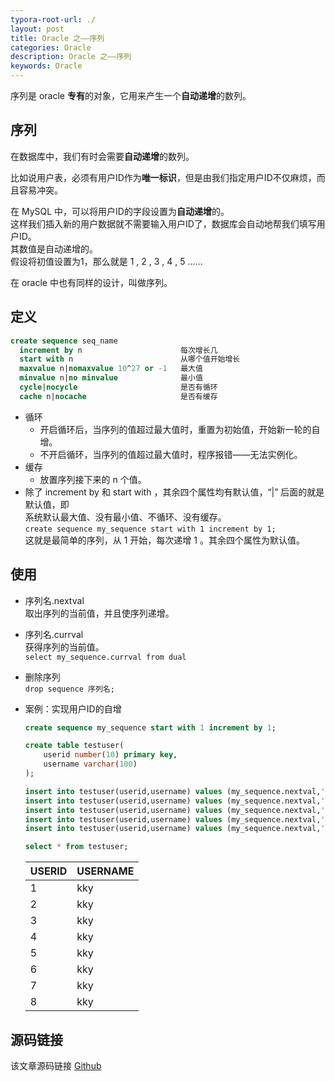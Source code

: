```yaml
---
typora-root-url: ./
layout: post
title: Oracle 之——序列
categories: Oracle
description: Oracle 之——序列
keywords: Oracle
---
```


序列是 oracle **专有**的对象，它用来产生一个**自动递增**的数列。

## 序列

在数据库中，我们有时会需要**自动递增**的数列。

比如说用户表，必须有用户ID作为**唯一标识**，但是由我们指定用户ID不仅麻烦，而且容易冲突。

在 MySQL 中，可以将用户ID的字段设置为**自动递增**的。<br>
这样我们插入新的用户数据就不需要输入用户ID了，数据库会自动地帮我们填写用户ID。<br>
其数值是自动递增的。<br>
假设将初值设置为1，那么就是 1 , 2 , 3 , 4 , 5 ……

在 oracle 中也有同样的设计，叫做序列。

## 定义

```sql
create sequence seq_name
  increment by n                      每次增长几
  start with n                        从哪个值开始增长
  maxvalue n|nomaxvalue 10^27 or -1   最大值
  minvalue n|no minvalue              最小值
  cycle|nocycle                       是否有循环
  cache n|nocache                     是否有缓存
```
- 循环
	- 开启循环后，当序列的值超过最大值时，重置为初始值，开始新一轮的自增。
	- 不开启循环，当序列的值超过最大值时，程序报错——无法实例化。
- 缓存
	- 放置序列接下来的 n 个值。
- 除了 increment by 和 start with ，其余四个属性均有默认值，“|” 后面的就是默认值，即<br>
	系统默认最大值、没有最小值、不循环、没有缓存。<br>
	`create sequence my_sequence start with 1 increment by 1;`<br>
	这就是最简单的序列，从 1 开始，每次递增 1 。其余四个属性为默认值。

## 使用
- 序列名.nextval<br>
	取出序列的当前值，并且使序列递增。
- 序列名.currval<br>
	获得序列的当前值。<br>
	`select my_sequence.currval from dual`
- 删除序列<br>
	`drop sequence 序列名;`
- 案例：实现用户ID的自增<br>
	```sql
	create sequence my_sequence start with 1 increment by 1;
	
	create table testuser(
		userid number(10) primary key,
		username varchar(100)
	);

	insert into testuser(userid,username) values (my_sequence.nextval,'kky');
	insert into testuser(userid,username) values (my_sequence.nextval,'kky');
	insert into testuser(userid,username) values (my_sequence.nextval,'kky');
	insert into testuser(userid,username) values (my_sequence.nextval,'kky');
	insert into testuser(userid,username) values (my_sequence.nextval,'kky');
	
	select * from testuser;
	```
	
	| USERID | USERNAME |
	| ----------- | ----------------- |
	| 1 | kky |
	| 2 | kky |
	| 3 | kky |
	| 4 | kky |
	| 5 | kky |
	| 6 | kky |
	| 7 | kky |
	| 8 | kky |

## 源码链接
该文章源码链接 [Github](url)